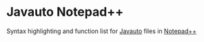 # Javauto Notepad++ 

Syntax highlighting and function list for [Javauto](http://javauto.org/) files in [Notepad++](https://notepad-plus-plus.org/) 


